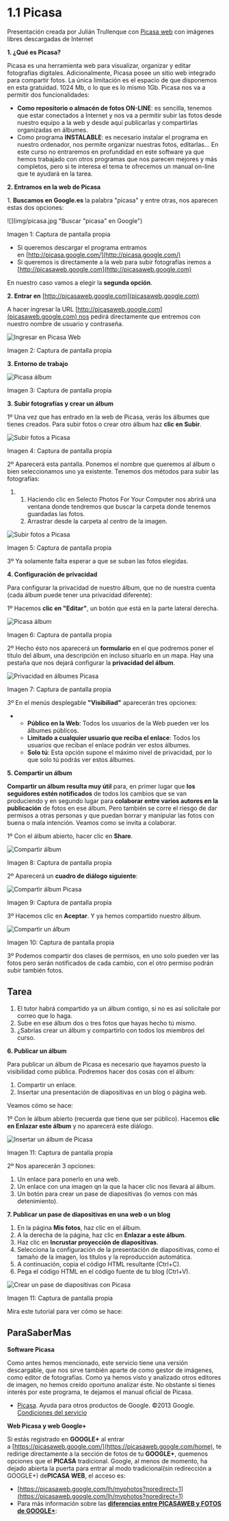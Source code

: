 # 1.1 Picasa

Presentación creada por Julián Trullenque con [Picasa web](http://picasa.google.com/) con imágenes libres descargadas de Internet

**1\. ¿Qué es Picasa?**

Picasa es una herramienta web para visualizar, organizar y editar fotografías digitales. Adicionalmente, Picasa posee un sitio web integrado para compartir fotos. La única limitación es el espacio de que disponemos en esta gratuidad. 1024 Mb, o lo que es lo mismo 1Gb. Picasa nos va a permitir dos funcionalidades:

*   **Como repositorio o almacén de fotos ON-LINE**: es sencilla, tenemos que estar conectados a Internet y nos va a permitir subir las fotos desde nuestro equipo a la web y desde aquí publicarlas y compartirlas organizadas en álbumes.
*   Como programa **INSTALABLE**: es necesario instalar el programa en nuestro ordenador, nos permite organizar nuestras fotos, editarlas... En este curso no entraremos en profundidad en este software ya que hemos trabajado con otros programas que nos parecen mejores y más completos, pero si te interesa el tema te ofrecemos un manual on-line que te ayudará en la tarea.

**2\. Entramos en la web de Picasa**

1\. **Buscamos en Google.es** la palabra "picasa" y entre otras, nos aparecen estas dos opciones:


![](img/picasa.jpg "Buscar "picasa" en Google")


Imagen 1: Captura de pantalla propia

*   Si queremos descargar el programa entramos en [http://picasa.google.com/](http://picasa.google.com/)
*   Si queremos is directamente a la web para subir fotografías iremos a [http://picasaweb.google.com](http://picasaweb.google.com)

En nuestro caso vamos a elegir la **segunda opción**.

**2\. Entrar en** [http://picasaweb.google.com](picasaweb.google.com)

A hacer ingresar la URL [http://picasaweb.google.com](picasaweb.google.com) nos pedirá directamente que entremos con nuestro nombre de usuario y contraseña.


![](img/picasa2.jpg "Ingresar en Picasa Web")


Imagen 2: Captura de pantalla propia

**3\. Entorno de trabajo**


![](img/picasa3.jpg "Picasa álbum")


Imagen 3: Captura de pantalla propia

**3\. Subir fotografías y crear un álbum**

1º Una vez que has entrado en la web de Picasa, verás los álbumes que tienes creados. Para subir fotos o crear otro álbum haz **clic en Subir**.


![](img/picasa4.jpg "Subir fotos a Picasa")


Imagen 4: Captura de pantalla propia

2º Aparecerá esta pantalla. Ponemos el nombre que queremos al álbum o bien seleccionamos uno ya existente. Tenemos dos métodos para subir las fotografías:

1.  1.  Haciendo clic en Selecto Photos For Your Computer nos abrirá una ventana donde tendremos que buscar la carpeta donde tenemos guardadas las fotos.
    2.  Arrastrar desde la carpeta al centro de la imagen.


![](img/picasa5.jpg "Subir fotos a Picasa")


Imagen 5: Captura de pantalla propia

3º Ya solamente falta esperar a que se suban las fotos elegidas.

**4\. Configuración de privacidad**

Para configurar la privacidad de nuestro álbum, que no de nuestra cuenta (cada álbum puede tener una privacidad diferente):

1º Hacemos **clic en "Editar"**, un botón que está en la parte lateral derecha.


![](img/picasa6.jpg "Picasa álbum")


Imagen 6: Captura de pantalla propia

2º Hecho ésto nos aparecerá un **formulario** en el que podremos poner el título del álbum, una descripción en incluso situarlo en un mapa. Hay una pestaña que nos dejará configurar la **privacidad del álbum**.


![](img/picasa7.jpg "Privacidad en álbumes Picasa")


Imagen 7: Captura de pantalla propia

3º En el menús desplegable **"Visibiliad"** aparecerán tres opciones:

*   *   **Público en la Web**: Todos los usuarios de la Web pueden ver los álbumes públicos.
    *   **Limitado a cualquier usuario que reciba el enlace**: Todos los usuarios que reciban el enlace podrán ver estos álbumes.
    *   **Solo tú**: Esta opción supone el máximo nivel de privacidad, por lo que solo tú podrás ver estos álbumes.

**5\. Compartir un álbum**

**Compartir un álbum resulta muy útil** para, en primer lugar que **los seguidores estén notificados** de todos los cambios que se van produciendo y en segundo lugar para **colaborar entre varios autores en la publicación** de fotos en ese álbum. Pero también se corre el riesgo de dar permisos a otras personas y que puedan borrar y manipular las fotos con buena o mala intención. Veamos como se invita a colaborar.

1º Con el álbum abierto, hacer clic en **Share**.


![](img/picasa8.jpg "Compartir álbum")


Imagen 8: Captura de pantalla propia

2º Aparecerá un **cuadro de diálogo siguiente**:


![](img/picasa9.jpg "Compartir álbum Picasa")


Imagen 9: Captura de pantalla propia

3º Hacemos clic en **Aceptar**. Y ya hemos compartido nuestro álbum.


![](img/picasa11.jpg "Compartir un álbum")


Imagen 10: Captura de pantalla propia

3º Podemos compartir dos clases de permisos, en uno solo pueden ver las fotos pero serán notificados de cada cambio, con el otro permiso podrán subir también fotos.

## Tarea

1.  El tutor habrá compartido ya un álbum contigo, si no es así solicítale por correo que lo haga.
2.  Sube en ese álbum dos o tres fotos que hayas hecho tú mismo. 
3.  ¿Sabrías crear un álbum y compartirlo con todos los miembros del curso.

**6\. Publicar un álbum**

Para publicar un álbum de Picasa es necesario que hayamos puesto la visibilidad como pública. Podremos hacer dos cosas con el álbum:

1.  Compartir un enlace.
2.  Insertar una presentación de diapositivas en un blog o página web.

Veamos cómo se hace:

1º Con le álbum abierto (recuerda que tiene que ser público). Hacemos **clic en Enlazar este álbum** y no aparecerá este diálogo.


![](img/picasa12.jpg "Insertar un álbum de Picasa")


Imagen 11: Captura de pantalla propia

2º Nos aparecerán 3 opciones:

1.  Un enlace para ponerlo en una web.
2.  Un enlace con una imagen qn la que la hacer clic nos llevará al álbum.
3.  Un botón para crear un pase de diapositivas (lo vemos con más detenimiento).

**7\. Publicar un pase de diapositivas en una web o un blog**

1.  En la página **Mis fotos**, haz clic en el álbum.
2.  A la derecha de la página, haz clic en **Enlazar a este álbum**.
3.  Haz clic en **Incrustar proyección de diapositivas**.
4.  Selecciona la configuración de la presentación de diapositivas, como el tamaño de la imagen, los títulos y la reproducción automática.
5.  A continuación, copia el código HTML resultante (Ctrl+C).
6.  Pega el código HTML en el código fuente de tu blog (Ctrl+V).


![](img/picasa13.jpg "Crear un pase de diapositivas con Picasa")


Imagen 11: Captura de pantalla propia

Mira este tutorial para ver cómo se hace:

## ParaSaberMas

**Software Picasa**

Como antes hemos mencionado, este servicio tiene una versión descargable, que nos sirve también aparte de como gestor de imágenes, como editor de fotografías. Como ya hemos visto y analizado otros editores de imagen, no hemos creído oportuno analizar éste. No obstante si tienes interés por este programa, te dejamos el manual oficial de Picasa.

*   [Picasa](https://support.google.com/picasa/answer/1753765?hl=es&ref_topic=1751920&rd=1). Ayuda para otros productos de Google. ©2013 Google. [Condiciones del servicio](http://www.google.com/intl/es/policies/terms/)
    

**Web Picasa y web Google+**

Si estás registrado en **GOOGLE+** al entrar a [https://picasaweb.google.com/](https://picasaweb.google.com/home), te redirige directamente a la sección de fotos de tu **GOOGLE+**, quemenos opciones que el **PICASA** tradicional. Google, al menos de momento, ha dejado abierta la puerta para entrar al modo tradicional(sin redirección a GOOGLE+) de**PICASA WEB**, el acceso es:

*   [https://picasaweb.google.com/lh/myphotos?noredirect=1](https://picasaweb.google.com/lh/myphotos?noredirect=1)
*   Para más información sobre las [**diferencias entre PICASAWEB y FOTOS de GOOGLE+**](https://support.google.com/picasa/answer/1321133?hl=es):

